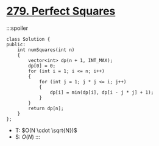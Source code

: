 # [279\. Perfect Squares](https://leetcode.com/problems/perfect-squares/)

:::spoiler
```cpp=
class Solution {
public:
    int numSquares(int n)
    {
        vector<int> dp(n + 1, INT_MAX);
        dp[0] = 0;
        for (int i = 1; i <= n; i++)
        {
            for (int j = 1; j * j <= i; j++)
            {
                dp[i] = min(dp[i], dp[i - j * j] + 1);
            }
        }
        return dp[n];
    }
};
```
- T: $O(N \cdot \sqrt{N})$
- S: $O(N)$
:::
